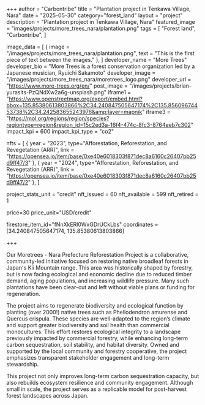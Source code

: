 +++
author = "Carbontribe"
title = "Plantation project in Tenkawa Village, Nara"
date = "2025-05-30"
category="forest_land"
layout = "project"
description = "Plantation project in Tenkawa Village, Nara"
featured_image = "images/projects/more_trees_nara/plantation.png"
tags = [
    "Forest land",
    "Carbontribe",
]

image_data = [
  { image = "/images/projects/more_trees_nara/plantation.png", text = "This is the first piece of text between the images." },
]
developer_name = "More Trees"
developer_bio = "More Trees is a forest conservation organization led by a Japanese musician, Ryuichi Sakamoto"
developer_image = "/images/projects/more_trees_nara/moretrees_logo.png"
developer_url = "https://www.more-trees.org/en/"
post_image = "/images/projects/brian-yurasits-PzQNdXw2a6g-unsplash.png"
iframe1 = "https://www.openstreetmap.org/export/embed.html?bbox=135.85380613803866%2C34.240847505647174%2C135.85609674453738%2C34.242583655243976&amp;layer=mapnik"
iframe3 = "https://mol.org/regions/region/species?regiontype=region&region_id=15c2ed3a-16f4-474c-8fc3-8764eeb7c302"
impact_kpi = 600
impact_kpi_type = "co2"

nfts = [
  { year = "2023", type="Afforestation, Reforestation, and Revegetation (ARR)", link = "https://opensea.io/item/base/0xe40e6018303f871dec8a6160c26407bb25d9ff47/3" },
  { year = "2024", type="Afforestation, Reforestation, and Revegetation (ARR)", link = "https://opensea.io/item/base/0xe40e6018303f871dec8a6160c26407bb25d9ff47/2" },
]

project_stats_unit = "credit"
nft_issued = 60
nft_available = 599
nft_retired = 1

price=30
price_unit="USD/credit"

firestore_item_id="fNnXkERl0WxGDrUCkLbs"
coordinates = [34.240847505647174, 135.85380613803866]

+++

Our Moretrees - Nara Prefecture Reforestation Project is a collaborative, community-led initiative focused on restoring native broadleaf forests in Japan's Kii Mountain range. This area was historically shaped by forestry, but is now facing ecological and economic decline due to reduced timber demand, aging populations, and increasing wildlife pressure. Many such plantations have been clear-cut and left without viable plans or funding for regeneration.   

The project aims to regenerate biodiversity and ecological function by planting (over 2000!) native trees such as Phellodendron amurense and Quercus crispula. These species are well-adapted to the region’s climate and support greater biodiversity and soil health than commercial monocultures. This effort restores ecological integrity to a landscape previously impacted by commercial forestry, while enhancing long-term carbon sequestration, soil stability, and habitat diversity. Owned and supported by the local community and forestry cooperative, the project emphasizes transparent stakeholder engagement and long-term stewardship.  

This project not only improves long-term carbon sequestration capacity, but also rebuilds ecosystem resilience and community engagement. Although small in scale, the project serves as a replicable model for post-harvest forest landscapes across Japan.
